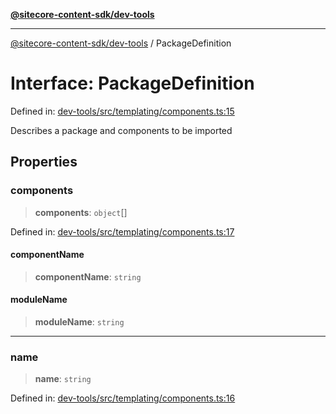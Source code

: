 [**@sitecore-content-sdk/dev-tools**](../README.md)

***

[@sitecore-content-sdk/dev-tools](../README.md) / PackageDefinition

# Interface: PackageDefinition

Defined in: [dev-tools/src/templating/components.ts:15](https://github.com/Sitecore/xmc-jss-dev/blob/8e2aea64ecdce7bb4d961b7ce3c4a30f3682bd2c/packages/dev-tools/src/templating/components.ts#L15)

Describes a package and components to be imported

## Properties

### components

> **components**: `object`[]

Defined in: [dev-tools/src/templating/components.ts:17](https://github.com/Sitecore/xmc-jss-dev/blob/8e2aea64ecdce7bb4d961b7ce3c4a30f3682bd2c/packages/dev-tools/src/templating/components.ts#L17)

#### componentName

> **componentName**: `string`

#### moduleName

> **moduleName**: `string`

***

### name

> **name**: `string`

Defined in: [dev-tools/src/templating/components.ts:16](https://github.com/Sitecore/xmc-jss-dev/blob/8e2aea64ecdce7bb4d961b7ce3c4a30f3682bd2c/packages/dev-tools/src/templating/components.ts#L16)
